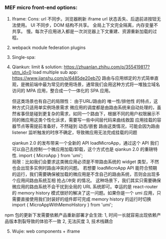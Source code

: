 ### MEF micro front-end options:
1. Iframe:
    Cons:
       url 不同步。浏览器刷新 iframe url 状态丢失、后退前进按钮无法使用。
       UI 不同步，DOM 结构不共享。
       全局上下文完全隔离，内存变量不共享。
       慢。每次子应用进入都是一次浏览器上下文重建、资源重新加载的过程。

2. webpack module federation plugins

3. Single-spa: 

4. Qiankun:
   limit & solution: https://zhuanlan.zhihu.com/p/355419817?utm_id=0
   load multiple sub app: https://www.jianshu.com/p/6485de20eb70
   路由与应用绑定的方式简单直观，是微前端中最为常见的使用场景，通常我们会用这种方式将一堆独立域名访问的 MPA 应用，整合成一个一体化的 SPA 应用。

    但这类场景也有自己的局限性：
    由于URL/路由的 唯一性/排他性 的特点，这种方式只适用单实例场景需求
    微应用的调度都是由路由系统来自动处理的，虽然省事但是碰到更复杂的需求，如同一个路由下，根据不同的用户权限展示不同的微应用这类个性化诉求，需要写一些中间层代码来曲线救国
    应用挂载的容器节点等需提前准备好，不然碰到 动态/嵌套 路由这类情况，可能会因为路由 listener 监听触发的时序不确定，导致微应用无法完成挂载的问题

    qiankun 2.0 的发布带来一个全新的 API loadMicroApp，通过这个 API 我们可以自己去控制一个微应用加载/卸载，这个方式也是 qiankun 2.0 的重磅特性.
    import { MicroApp } from 'umi';    
    局限：比如我们会要求这类微应用必须是不带路由系统的 widget 类型，不然也会出现多实例时路由冲突的问题。
    若想要 loadMicroApp API 能符合预期的运行，我们需要确保被加载的微应用是不含自己的路由系统，否则会出现多个应用间路由系统互相 抢占/冲突 的情况。
    这种场景下，我们其实只需要确保微应用的路由系统不会干扰到全局的 URL 系统即可。幸运的是 react-router 的 memory history 模式很好的解决了这一问题。如果你是一个 umi 应用，只需要直接使用我们封装好的组件即可完成 memory history 的运行时切换
    import { MicroAppWithMemoHistory } from 'umi';

npm 包的更新下发需要依赖产品重新部署才会生效: 
1, 时间一长就容易出现依赖产品版本割裂导致的体验不一致
2, 无法灰度
3, 技术栈耦合   

5. Wujie:
web components + iframe
